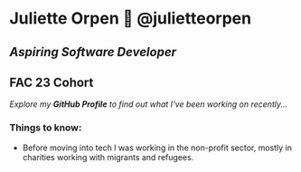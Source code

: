 # Juliette Orpen 💫 @julietteorpen
## *Aspiring Software Developer* 
## FAC 23 Cohort 

*Explore my **GitHub Profile** to find out what I've been working on recently...*

### Things to know:
* Before moving into tech I was working in the non-profit sector, mostly in charities working with migrants and refugees. 

#### 






<!--
**julietteorpen/julietteorpen** is a ✨ _special_ ✨ repository because its `README.md` (this file) appears on your GitHub profile.

Here are some ideas to get you started:

- 🔭 I’m currently working on ...
- 🌱 I’m currently learning ...
- 👯 I’m looking to collaborate on ...
- 🤔 I’m looking for help with ...
- 💬 Ask me about ...
- 📫 How to reach me: ...
- 😄 Pronouns: ...
- ⚡ Fun fact: ...
-->
